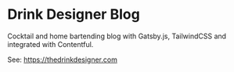 # Drink Designer Blog

Cocktail and home bartending blog with Gatsby.js, TailwindCSS and integrated with Contentful.

See: https://thedrinkdesigner.com
